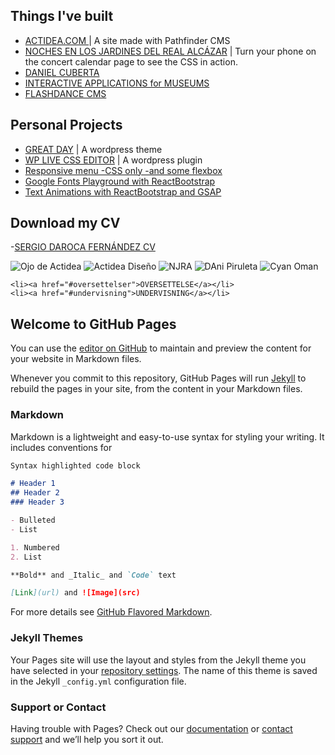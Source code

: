 ## Things I've built
- [ACTIDEA.COM ](http://www.actidea.com/diseño) | A site made with Pathfinder CMS
- [NOCHES EN LOS JARDINES DEL REAL ALCÁZAR](http://www.actidea.es/nochesalcazar2017/calendario) | Turn your phone on the concert calendar page to see the CSS in action. 
- [DANIEL CUBERTA](http://www.danielcuberta.com/peliculas/6-manzanas/)
- [INTERACTIVE APPLICATIONS for MUSEUMS](http://www.cyananimatica.com/portfolio-items/national-museum-oman/?portfolioCats=1488)
- [FLASHDANCE CMS](https://www.youtube.com/watch?v=Xio8YCLB6-o)

## Personal Projects
- [GREAT DAY](https://github.com/SergioDaroca/Great-Day-WordPress-theme) | A wordpress theme
- [WP LIVE CSS EDITOR](https://wordpress.org/plugins/wp-live-css-editor/) | A wordpress plugin
- [Responsive menu -CSS only -and some flexbox](https://codepen.io/SergioDaroca/pen/bgKPqY)
- [Google Fonts Playground with ReactBootstrap](https://codepen.io/SergioDaroca/pen/PbgNRr)
- [Text Animations with ReactBootstrap and GSAP](https://codepen.io/SergioDaroca/pen/dNPpNe?editors=0010)

## Download my CV
-[SERGIO DAROCA FERNÁNDEZ CV](http://www.flashdance.es/res/files/Sergio-Daroca-curriculum-vitae.pdf)

![Ojo de Actidea](http://www.flashdance.es/res/imgs/webs/actidea-ojo.png)
![Actidea Diseño](http://www.flashdance.es/res/imgs/webs/actidea-diseño.png)
![NJRA](http://www.flashdance.es/res/imgs/webs/njra-2016.png)
![DAni Piruleta](http://www.flashdance.es/res/imgs/webs/dani-piruleta.pn)
![Cyan Oman](http://www.flashdance.es/res/imgs/webs/cyan-animatica-oman.png)

	<li><a href="#oversettelser">OVERSETTELSE</a></li>
	<li><a href="#undervisning">UNDERVISNING</a></li>
  


## Welcome to GitHub Pages

You can use the [editor on GitHub](https://github.com/SergioDaroca/SergioDaroca/edit/master/index.md) to maintain and preview the content for your website in Markdown files.

Whenever you commit to this repository, GitHub Pages will run [Jekyll](https://jekyllrb.com/) to rebuild the pages in your site, from the content in your Markdown files.

### Markdown

Markdown is a lightweight and easy-to-use syntax for styling your writing. It includes conventions for

```markdown
Syntax highlighted code block

# Header 1
## Header 2
### Header 3

- Bulleted
- List

1. Numbered
2. List

**Bold** and _Italic_ and `Code` text

[Link](url) and ![Image](src)
```

For more details see [GitHub Flavored Markdown](https://guides.github.com/features/mastering-markdown/).

### Jekyll Themes

Your Pages site will use the layout and styles from the Jekyll theme you have selected in your [repository settings](https://github.com/SergioDaroca/SergioDaroca/settings). The name of this theme is saved in the Jekyll `_config.yml` configuration file.

### Support or Contact

Having trouble with Pages? Check out our [documentation](https://help.github.com/categories/github-pages-basics/) or [contact support](https://github.com/contact) and we’ll help you sort it out.
